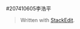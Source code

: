 #207410605李浩平

> Written with [StackEdit](https://stackedit.io/).
<!--stackedit_data:
eyJoaXN0b3J5IjpbMTc3NzczNzQwMF19
-->